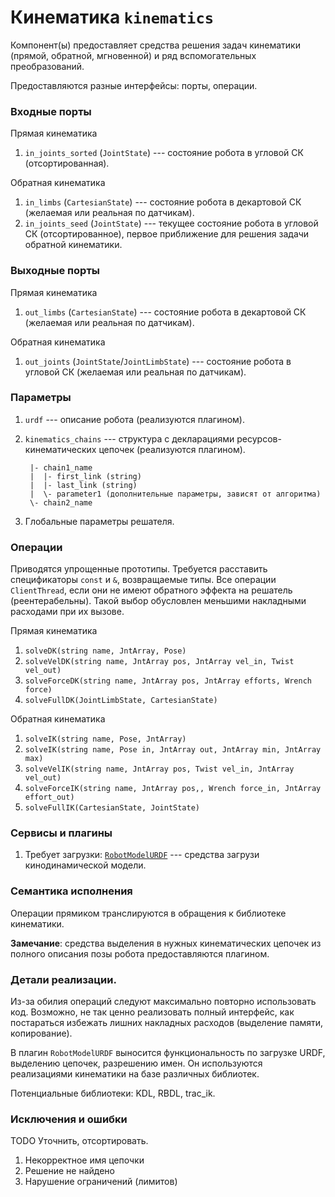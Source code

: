 Кинематика `kinematics`
=======================

Компонент(ы) предоставляет средства решения задач кинематики (прямой, обратной, мгновенной) 
и ряд вспомогательных преобразований.

Предоставляются разные интерфейсы: порты, операции.

### Входные порты

Прямая кинематика

1. `in_joints_sorted` (`JointState`) --- состояние робота в угловой СК (отсортированная).

Обратная кинематика

1. `in_limbs` (`CartesianState`) --- состояние робота в декартовой СК (желаемая или реальная по датчикам).
2. `in_joints_seed` (`JointState`) --- текущее состояние робота в угловой СК (отсортированное), первое приближение для решения задачи обратной кинематики.

### Выходные порты

Прямая кинематика

1. `out_limbs` (`CartesianState`) --- состояние робота в декартовой СК (желаемая или реальная по датчикам).

Обратная кинематика

1. `out_joints` (`JointState`/`JointLimbState`) --- состояние робота в угловой СК (желаемая или реальная по датчикам).


### Параметры

1. `urdf` --- описание робота (реализуются плагином).
1. `kinematics_chains` --- структура с декларациями ресурсов-кинематических цепочек (реализуются плагином).
  
        |- chain1_name
        |  |- first_link (string)
        |  |- last_link (string)
        |  \- parameter1 (дополнительные параметры, зависят от алгоритма)
        \- chain2_name

2. Глобальные параметры решателя.

### Операции

Приводятся упрощенные прототипы. Требуется расставить спецификаторы `const` и `&`, возвращаемые типы. 
Все операции `ClientThread`, если они не имеют обратного эффекта на решатель (реентерабельны). 
Такой выбор обусловлен меньшими накладными расходами при их вызове.

Прямая кинематика

1. `solveDK(string name, JntArray, Pose)`
1. `solveVelDK(string name, JntArray pos, JntArray vel_in, Twist vel_out)`
1. `solveForceDK(string name, JntArray pos, JntArray efforts, Wrench force)`
1. `solveFullDK(JointLimbState, CartesianState)`

Обратная кинематика

1. `solveIK(string name, Pose, JntArray)`
1. `solveIK(string name, Pose in, JntArray out, JntArray min, JntArray max)`
1. `solveVelIK(string name, JntArray pos, Twist vel_in, JntArray vel_out)`
1. `solveForceIK(string name, JntArray pos,, Wrench force_in, JntArray effort_out)`
1. `solveFullIK(CartesianState, JointState)`

### Сервисы и плагины

1. Требует загрузки: [`RobotModelURDF`](plugin-robotmodel) --- средства загрузи кинодинамической модели.

### Семантика исполнения

Операции прямиком транслируются в обращения к библиотеке кинематики.

**Замечание**: средства  выделения в нужных кинематических цепочек из полного описания позы робота предоставляются плагином.

### Детали реализации.

Из-за обилия операций следуют максимально повторно использовать код. Возможно, не так ценно реализовать
полный интерфейс, как постараться избежать лишних накладных расходов (выделение памяти, копирование).

В плагин `RobotModelURDF` выносится функциональность по загрузке URDF, выделению цепочек, разрешению имен. 
Он используются реализациями кинематики на базе различных библиотек.

Потенциальные библиотеки: KDL, RBDL, trac_ik.

### Исключения и ошибки

TODO Уточнить, отсортировать.

1. Некорректное имя цепочки
2. Решение не найдено
3. Нарушение ограничений (лимитов)

